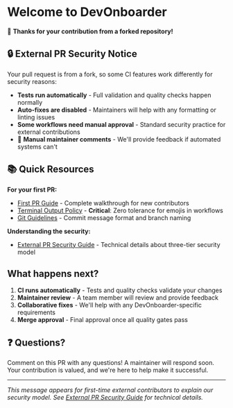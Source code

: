# Welcome to DevOnboarder

👋 **Thanks for your contribution from a forked repository!**

## 🔒 **External PR Security Notice**

Your pull request is from a fork, so some CI features work differently for security reasons:

-  **Tests run automatically** - Full validation and quality checks happen normally
-  **Auto-fixes are disabled** - Maintainers will help with any formatting or linting issues
-  **Some workflows need manual approval** - Standard security practice for external contributions
- 💬 **Manual maintainer comments** - We'll provide feedback if automated systems can't

## 📚 **Quick Resources**

**For your first PR:**

- [First PR Guide](../docs/first-pr-guide.md) - Complete walkthrough for new contributors
- [Terminal Output Policy](../docs/TERMINAL_OUTPUT_VIOLATIONS.md) - **Critical**: Zero tolerance for emojis in workflows
- [Git Guidelines](../docs/git-guidelines.md) - Commit message format and branch naming

**Understanding the security:**

- [External PR Security Guide](../docs/EXTERNAL_PR_SECURITY_GUIDE.md) - Technical details about three-tier security model

##  **What happens next?**

1. **CI runs automatically** - Tests and quality checks validate your changes
2. **Maintainer review** - A team member will review and provide feedback
3. **Collaborative fixes** - We'll help with any DevOnboarder-specific requirements
4. **Merge approval** - Final approval once all quality gates pass

## ❓ **Questions?**

Comment on this PR with any questions! A maintainer will respond soon. Your contribution is valued, and we're here to help make it successful.

---

*This message appears for first-time external contributors to explain our security model. See [External PR Security Guide](../docs/EXTERNAL_PR_SECURITY_GUIDE.md) for technical details.*
